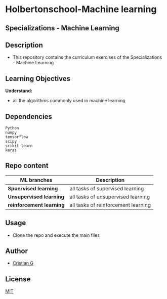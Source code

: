 # Holbertonschool-Machine learning

## Specializations - Machine Learning

## Description

* This repository contains the curriculum exercises of the Specializations - Machine Learning

## Learning Objectives

**Understand:**
* all the algorithms commonly used in machine learning


## Dependencies
```
Python
numpy
tensorflow
scipy
scikit learn
keras
```

## Repo content

| ML branches | Description |
| --- | --- |
|**Spuervised learning**| all tasks of supervised learning
|**Unsupervised learning**| all tasks of unsupervised learning
|**reinforcement learning**| all tasks of reinforcement learning

## Usage
* Clone the repo and execute the main files

## Author
- [Cristian G](https://github.com/cristian-fg)

## License
[MIT](https://choosealicense.com/licenses/mit/)
